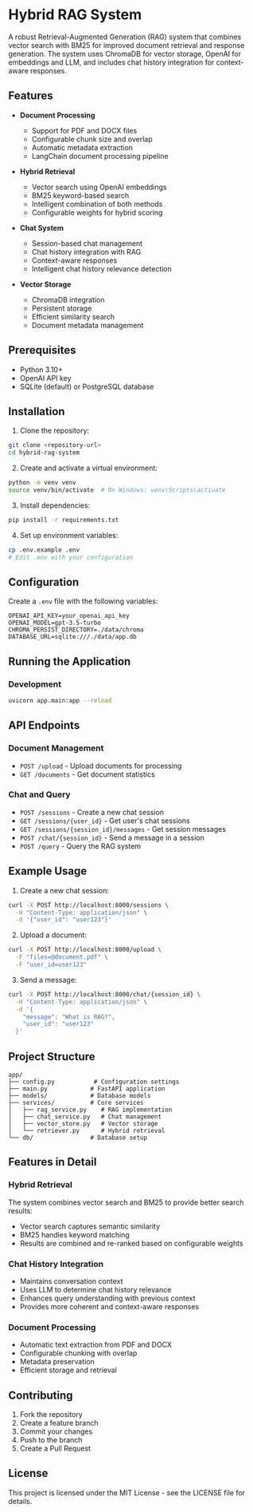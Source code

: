 # Hybrid RAG System

A robust Retrieval-Augmented Generation (RAG) system that combines vector search with BM25 for improved document retrieval and response generation. The system uses ChromaDB for vector storage, OpenAI for embeddings and LLM, and includes chat history integration for context-aware responses.

## Features

- **Document Processing**
  - Support for PDF and DOCX files
  - Configurable chunk size and overlap
  - Automatic metadata extraction
  - LangChain document processing pipeline

- **Hybrid Retrieval**
  - Vector search using OpenAI embeddings
  - BM25 keyword-based search
  - Intelligent combination of both methods
  - Configurable weights for hybrid scoring

- **Chat System**
  - Session-based chat management
  - Chat history integration with RAG
  - Context-aware responses
  - Intelligent chat history relevance detection

- **Vector Storage**
  - ChromaDB integration
  - Persistent storage
  - Efficient similarity search
  - Document metadata management

## Prerequisites

- Python 3.10+
- OpenAI API key
- SQLite (default) or PostgreSQL database

## Installation

1. Clone the repository:
```bash
git clone <repository-url>
cd hybrid-rag-system
```

2. Create and activate a virtual environment:
```bash
python -m venv venv
source venv/bin/activate  # On Windows: venv\Scripts\activate
```

3. Install dependencies:
```bash
pip install -r requirements.txt
```

4. Set up environment variables:
```bash
cp .env.example .env
# Edit .env with your configuration
```

## Configuration

Create a `.env` file with the following variables:

```env
OPENAI_API_KEY=your_openai_api_key
OPENAI_MODEL=gpt-3.5-turbo
CHROMA_PERSIST_DIRECTORY=./data/chroma
DATABASE_URL=sqlite:///./data/app.db
```

## Running the Application

### Development

```bash
uvicorn app.main:app --reload
```

## API Endpoints

### Document Management
- `POST /upload` - Upload documents for processing
- `GET /documents` - Get document statistics

### Chat and Query
- `POST /sessions` - Create a new chat session
- `GET /sessions/{user_id}` - Get user's chat sessions
- `GET /sessions/{session_id}/messages` - Get session messages
- `POST /chat/{session_id}` - Send a message in a session
- `POST /query` - Query the RAG system

## Example Usage

1. Create a new chat session:
```bash
curl -X POST http://localhost:8000/sessions \
  -H "Content-Type: application/json" \
  -d '{"user_id": "user123"}'
```

2. Upload a document:
```bash
curl -X POST http://localhost:8000/upload \
  -F "files=@document.pdf" \
  -F "user_id=user123"
```

3. Send a message:
```bash
curl -X POST http://localhost:8000/chat/{session_id} \
  -H "Content-Type: application/json" \
  -d '{
    "message": "What is RAG?",
    "user_id": "user123"
  }'
```

## Project Structure

```
app/
├── config.py           # Configuration settings
├── main.py            # FastAPI application
├── models/            # Database models
├── services/          # Core services
│   ├── rag_service.py    # RAG implementation
│   ├── chat_service.py   # Chat management
│   ├── vector_store.py   # Vector storage
│   └── retriever.py      # Hybrid retrieval
└── db/                # Database setup
```

## Features in Detail

### Hybrid Retrieval
The system combines vector search and BM25 to provide better search results:
- Vector search captures semantic similarity
- BM25 handles keyword matching
- Results are combined and re-ranked based on configurable weights

### Chat History Integration
- Maintains conversation context
- Uses LLM to determine chat history relevance
- Enhances query understanding with previous context
- Provides more coherent and context-aware responses

### Document Processing
- Automatic text extraction from PDF and DOCX
- Configurable chunking with overlap
- Metadata preservation
- Efficient storage and retrieval

## Contributing

1. Fork the repository
2. Create a feature branch
3. Commit your changes
4. Push to the branch
5. Create a Pull Request

## License

This project is licensed under the MIT License - see the LICENSE file for details. 
